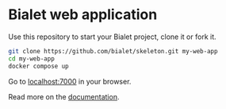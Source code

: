 # Bialet web application

Use this repository to start your Bialet project, clone it or fork it.

```bash
git clone https://github.com/bialet/skeleton.git my-web-app
cd my-web-app
docker compose up
```

Go to [localhost:7000](http://localhost:7000) in your browser.

Read more on the [documentation](https://bialet.org).
